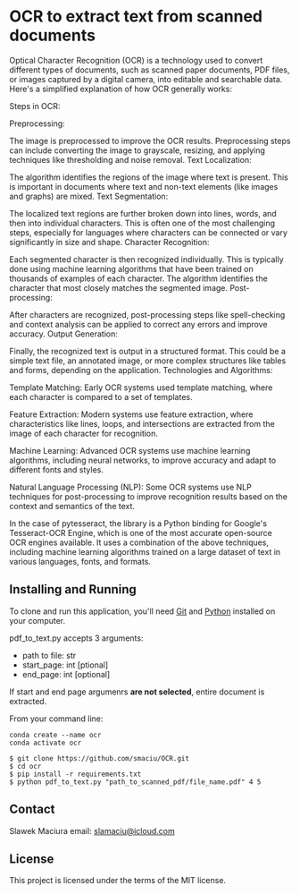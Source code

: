 # OCR to extract text from scanned documents

Optical Character Recognition (OCR) is a technology used to convert different types of documents, such as scanned paper documents, PDF files, or images captured by a digital camera, into editable and searchable data. Here's a simplified explanation of how OCR generally works:

Steps in OCR:

Preprocessing:

The image is preprocessed to improve the OCR results. Preprocessing steps can include converting the image to grayscale, resizing, and applying techniques like thresholding and noise removal.
Text Localization:

The algorithm identifies the regions of the image where text is present. This is important in documents where text and non-text elements (like images and graphs) are mixed.
Text Segmentation:

The localized text regions are further broken down into lines, words, and then into individual characters. This is often one of the most challenging steps, especially for languages where characters can be connected or vary significantly in size and shape.
Character Recognition:

Each segmented character is then recognized individually. This is typically done using machine learning algorithms that have been trained on thousands of examples of each character. The algorithm identifies the character that most closely matches the segmented image.
Post-processing:

After characters are recognized, post-processing steps like spell-checking and context analysis can be applied to correct any errors and improve accuracy.
Output Generation:

Finally, the recognized text is output in a structured format. This could be a simple text file, an annotated image, or more complex structures like tables and forms, depending on the application.
Technologies and Algorithms:

Template Matching: Early OCR systems used template matching, where each character is compared to a set of templates.

Feature Extraction: Modern systems use feature extraction, where characteristics like lines, loops, and intersections are extracted from the image of each character for recognition.

Machine Learning: Advanced OCR systems use machine learning algorithms, including neural networks, to improve accuracy and adapt to different fonts and styles.

Natural Language Processing (NLP): Some OCR systems use NLP techniques for post-processing to improve recognition results based on the context and semantics of the text.

In the case of pytesseract, the library is a Python binding for Google's Tesseract-OCR Engine, which is one of the most accurate open-source OCR engines available. It uses a combination of the above techniques, including machine learning algorithms trained on a large dataset of text in various languages, fonts, and formats.

## Installing and Running

To clone and run this application, you'll need [Git](https://git-scm.com) and [Python](https://www.python.org/downloads/) installed on your computer. 

pdf_to_text.py accepts 3 arguments: 
- path to file: str
- start_page: int [ptional]
- end_page: int [optional]

If start and end page argumenrs **are not selected**, entire document is extracted.

From your command line:

```
conda create --name ocr
conda activate ocr

$ git clone https://github.com/smaciu/OCR.git
$ cd ocr
$ pip install -r requirements.txt
$ python pdf_to_text.py "path_to_scanned_pdf/file_name.pdf" 4 5

```

## Contact

Slawek Maciura 
email: slamaciu@icloud.com

## License

This project is licensed under the terms of the MIT license.
